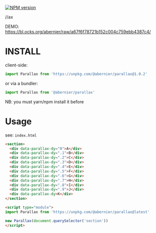 [![NPM version](https://img.shields.io/npm/v/@abernier/parallax.svg?style=flat)](https://www.npmjs.com/package/@abernier/parallax)

//ax

DEMO: https://bl.ocks.org/abernier/raw/a67f6f78721b152c004c759ebb4387c4/

# INSTALL

client-side:

```js
import Parallax from 'https://unpkg.com/@abernier/parallax@1.0.2'
```

or via a bundler:

```js
import Parallax from '@abernier/parallax'
```

NB: you must yarn/npm install it before

# Usage

see: `index.html`

```html
<section>
  <div data-parallax-dy="0">A</div>
  <div data-parallax-dy=".1">B</div>
  <div data-parallax-dy=".2">C</div>
  <div data-parallax-dy=".3">D</div>
  <div data-parallax-dy=".4">E</div>
  <div data-parallax-dy=".5">F</div>
  <div data-parallax-dy=".6">G</div>
  <div data-parallax-dy=".7">H</div>
  <div data-parallax-dy=".8">I</div>
  <div data-parallax-dy=".9">J</div>
  <div data-parallax-dy>K</div>
</section>

<script type="module">
import Parallax from 'https://unpkg.com/@abernier/parallax@latest'

new Parallax(document.querySelector('section'))
</script>
```